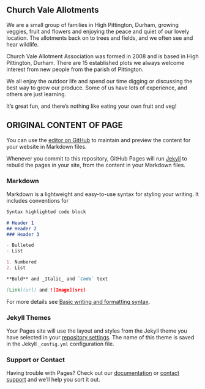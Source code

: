 ## Church Vale Allotments

We are a small group of families in High Pittington, Durham, growing veggies, fruit and flowers and enjoying the peace and quiet of our lovely location.  The allotments back on to trees and fields, and we often see and hear wildlife.

Church Vale Allotment Association was formed in 2008 and is based in High Pittington, Durham. There are 15 established plots we always welcome interest from new people from the parish of Pittington.

We all enjoy the outdoor life and spend our time digging or discussing the best way to grow our produce.  Some of us have lots of experience, and others are just learning.

It’s great fun, and there’s nothing like eating your own fruit and veg!




## ORIGINAL CONTENT OF PAGE

You can use the [editor on GitHub](https://github.com/cvallotments/cvallotments.github.io/edit/main/index.md) to maintain and preview the content for your website in Markdown files.

Whenever you commit to this repository, GitHub Pages will run [Jekyll](https://jekyllrb.com/) to rebuild the pages in your site, from the content in your Markdown files.

### Markdown

Markdown is a lightweight and easy-to-use syntax for styling your writing. It includes conventions for

```markdown
Syntax highlighted code block

# Header 1
## Header 2
### Header 3

- Bulleted
- List

1. Numbered
2. List

**Bold** and _Italic_ and `Code` text

[Link](url) and ![Image](src)
```

For more details see [Basic writing and formatting syntax](https://docs.github.com/en/github/writing-on-github/getting-started-with-writing-and-formatting-on-github/basic-writing-and-formatting-syntax).

### Jekyll Themes

Your Pages site will use the layout and styles from the Jekyll theme you have selected in your [repository settings](https://github.com/cvallotments/cvallotments.github.io/settings/pages). The name of this theme is saved in the Jekyll `_config.yml` configuration file.

### Support or Contact

Having trouble with Pages? Check out our [documentation](https://docs.github.com/categories/github-pages-basics/) or [contact support](https://support.github.com/contact) and we’ll help you sort it out.
